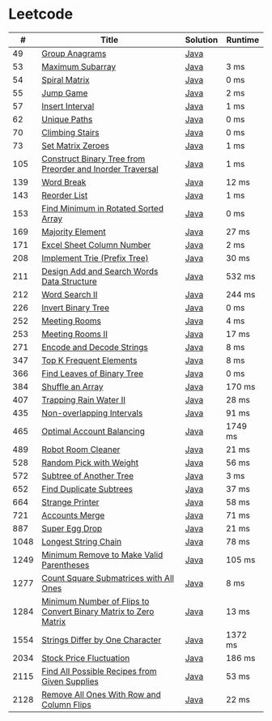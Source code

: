 # Leetcode

| # | Title | Solution | Runtime |
|---| ----- | -------- | ------- |
|49|[ Group Anagrams](https://leetcode.com/problems/group-anagrams/)|[Java](./solutions/49.%20Group%20Anagrams.java)||
|53|[ Maximum Subarray](https://leetcode.com/problems/maximum-subarray/)|[Java](./solutions/53.%20Maximum%20Subarray.java)|3 ms|
|54|[ Spiral Matrix](https://leetcode.com/problems/spiral-matrix/)|[Java](./solutions/54.%20Spiral%20Matrix.java)|0 ms|
|55|[ Jump Game](https://leetcode.com/problems/jump-game/)|[Java](./solutions/55.%20Jump%20Game.java)|2 ms|
|57|[ Insert Interval](https://leetcode.com/problems/insert-interval/)|[Java](./solutions/57.%20Insert%20Interval.java)|1 ms|
|62|[ Unique Paths](https://leetcode.com/problems/unique-paths/)|[Java](./solutions/62.%20Unique%20Paths.java)|0 ms|
|70|[ Climbing Stairs](https://leetcode.com/problems/climbing-stairs/)|[Java](./solutions/70.%20Climbing%20Stairs.java)|0 ms|
|73|[ Set Matrix Zeroes](https://leetcode.com/problems/set-matrix-zeroes/)|[Java](./solutions/73.%20Set%20Matrix%20Zeroes.java)|1 ms|
|105|[ Construct Binary Tree from Preorder and Inorder Traversal](https://leetcode.com/problems/construct-binary-tree-from-preorder-and-inorder-traversal/)|[Java](./solutions/105.%20Construct%20Binary%20Tree%20from%20Preorder%20and%20Inorder%20Traversal.java)|1 ms|
|139|[ Word Break](https://leetcode.com/problems/word-break/)|[Java](./solutions/139.%20Word%20Break.java)|12 ms|
|143|[ Reorder List](https://leetcode.com/problems/reorder-list/)|[Java](./solutions/143.%20Reorder%20List.java)|1 ms|
|153|[ Find Minimum in Rotated Sorted Array](https://leetcode.com/problems/find-minimum-in-rotated-sorted-array/)|[Java](./solutions/153.%20Find%20Minimum%20in%20Rotated%20Sorted%20Array.java)|0 ms|
|169|[ Majority Element](https://leetcode.com/problems/majority-element/)|[Java](./solutions/169.%20Majority%20Element.java)|27 ms|
|171|[ Excel Sheet Column Number](https://leetcode.com/problems/excel-sheet-column-number/)|[Java](./solutions/171.%20Excel%20Sheet%20Column%20Number.java)|2 ms|
|208|[ Implement Trie (Prefix Tree)](https://leetcode.com/problems/implement-trie-prefix-tree/)|[Java](./solutions/208.%20Implement%20Trie%20(Prefix%20Tree).java)|30 ms|
|211|[ Design Add and Search Words Data Structure](https://leetcode.com/problems/design-add-and-search-words-data-structure/)|[Java](./solutions/211.%20Design%20Add%20and%20Search%20Words%20Data%20Structure.java)|532 ms|
|212|[ Word Search II](https://leetcode.com/problems/word-search-ii/)|[Java](./solutions/212.%20Word%20Search%20II.java)|244 ms|
|226|[ Invert Binary Tree](https://leetcode.com/problems/invert-binary-tree/)|[Java](./solutions/226.%20Invert%20Binary%20Tree.java)|0 ms|
|252|[ Meeting Rooms](https://leetcode.com/problems/meeting-rooms/)|[Java](./solutions/252.%20Meeting%20Rooms.java)|4 ms|
|253|[ Meeting Rooms II](https://leetcode.com/problems/meeting-rooms-ii/)|[Java](./solutions/253.%20Meeting%20Rooms%20II.java)|17 ms|
|271|[ Encode and Decode Strings](https://leetcode.com/problems/encode-and-decode-strings/)|[Java](./solutions/271.%20Encode%20and%20Decode%20Strings.java)|8 ms|
|347|[ Top K Frequent Elements](https://leetcode.com/problems/top-k-frequent-elements/)|[Java](./solutions/347.%20Top%20K%20Frequent%20Elements.java)|8 ms|
|366|[ Find Leaves of Binary Tree](https://leetcode.com/problems/find-leaves-of-binary-tree/)|[Java](./solutions/366.%20Find%20Leaves%20of%20Binary%20Tree.java)|0 ms|
|384|[ Shuffle an Array](https://leetcode.com/problems/shuffle-an-array/)|[Java](./solutions/384.%20Shuffle%20an%20Array.java)|170 ms|
|407|[ Trapping Rain Water II](https://leetcode.com/problems/trapping-rain-water-ii/)|[Java](./solutions/407.%20Trapping%20Rain%20Water%20II.java)|28 ms|
|435|[ Non-overlapping Intervals](https://leetcode.com/problems/non-overlapping-intervals/)|[Java](./solutions/435.%20Non-overlapping%20Intervals.java)|91 ms|
|465|[ Optimal Account Balancing](https://leetcode.com/problems/optimal-account-balancing/)|[Java](./solutions/465.%20Optimal%20Account%20Balancing.java)|1749 ms|
|489|[ Robot Room Cleaner](https://leetcode.com/problems/robot-room-cleaner/)|[Java](./solutions/489.%20Robot%20Room%20Cleaner.java)|21 ms|
|528|[ Random Pick with Weight](https://leetcode.com/problems/random-pick-with-weight/)|[Java](./solutions/528.%20Random%20Pick%20with%20Weight.java)|56 ms|
|572|[ Subtree of Another Tree](https://leetcode.com/problems/subtree-of-another-tree/)|[Java](./solutions/572.%20Subtree%20of%20Another%20Tree.java)|3 ms|
|652|[ Find Duplicate Subtrees](https://leetcode.com/problems/find-duplicate-subtrees/)|[Java](./solutions/652.%20Find%20Duplicate%20Subtrees.java)|37 ms|
|664|[ Strange Printer](https://leetcode.com/problems/strange-printer/)|[Java](./solutions/664.%20Strange%20Printer.java)|58 ms|
|721|[ Accounts Merge](https://leetcode.com/problems/accounts-merge/)|[Java](./solutions/721.%20Accounts%20Merge.java)|71 ms|
|887|[ Super Egg Drop](https://leetcode.com/problems/super-egg-drop/)|[Java](./solutions/887.%20Super%20Egg%20Drop.java)|21 ms|
|1048|[ Longest String Chain](https://leetcode.com/problems/longest-string-chain/)|[Java](./solutions/1048.%20Longest%20String%20Chain.java)|78 ms|
|1249|[ Minimum Remove to Make Valid Parentheses](https://leetcode.com/problems/minimum-remove-to-make-valid-parentheses/)|[Java](./solutions/1249.%20Minimum%20Remove%20to%20Make%20Valid%20Parentheses.java)|105 ms|
|1277|[ Count Square Submatrices with All Ones](https://leetcode.com/problems/count-square-submatrices-with-all-ones/)|[Java](./solutions/1277.%20Count%20Square%20Submatrices%20with%20All%20Ones.java)|8 ms|
|1284|[ Minimum Number of Flips to Convert Binary Matrix to Zero Matrix](https://leetcode.com/problems/minimum-number-of-flips-to-convert-binary-matrix-to-zero-matrix/)|[Java](./solutions/1284.%20Minimum%20Number%20of%20Flips%20to%20Convert%20Binary%20Matrix%20to%20Zero%20Matrix.java)|13 ms|
|1554|[ Strings Differ by One Character](https://leetcode.com/problems/strings-differ-by-one-character/)|[Java](./solutions/1554.%20Strings%20Differ%20by%20One%20Character.java)|1372 ms|
|2034|[ Stock Price Fluctuation ](https://leetcode.com/problems/stock-price-fluctuation/)|[Java](./solutions/2034.%20Stock%20Price%20Fluctuation%20.java)|186 ms|
|2115|[ Find All Possible Recipes from Given Supplies](https://leetcode.com/problems/find-all-possible-recipes-from-given-supplies/)|[Java](./solutions/2115.%20Find%20All%20Possible%20Recipes%20from%20Given%20Supplies.java)|53 ms|
|2128|[ Remove All Ones With Row and Column Flips](https://leetcode.com/problems/remove-all-ones-with-row-and-column-flips/)|[Java](./solutions/2128.%20Remove%20All%20Ones%20With%20Row%20and%20Column%20Flips.java)|22 ms|
